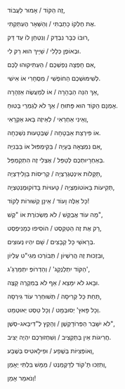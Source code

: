 זֶה הַקּוֹד / אָמוּר לַעֲבוֹד,

אֶת חֶלְקוֹ כָּתַבְתִּי / וְהַשְּׁאָר הֶעְתַּקְתִּי.

רוּבּוֹ כְּבָר נִבְדַּק / וְנִטְחַן לוֹ עַד דַּק,

וּבְאוֹפֶן כְּלָלִי / שַׁיָּיךְ הוּא רַק לִי.

אִם חָפְצָה נַפְשְׁכֶם / הַעְתִּיקוּהוּ לָכֶם,

לְשִׁימּוּשְׁכֶם הַחוֹפְשִׁי /  מִסְחָרִי אוֹ אִישִׁי.

אַךְ הִנֵּה הַבְהָרָה / אוֹ לְמַעֲשֶׂה אַזְהָרָה,

אָמְנָם הַקּוֹד הוּא פָּתוּחַ / אַךְ לֹא לְגַמְרֵי בָּטוּחַ.

וְאֵינִי אַחְרַאִי / לְאֵיזֶה בָּאג אַקְרָאִי,

אוֹ פִּירְצַת אַבְטָחָה / שֶׁבְּטָעוּת נִשְׁכְּחָה.

אִם נִמְצְאָה בְּעָיָה / בַּקִימְפּוּל אוֹ בַּבְּנִיָּה,

בְּאַחְרָיוּתְכֶם לְטַפֵּל / אֶצְלִי זֶה הִתְקַמְפֵּל.

תַּקָּלוֹת אִינְטֶגְרַצְיָה / קְרִיסוֹת בַּוָלִידַצְיָה,

תְּקִיעוֹת בָּאוֹטוֹמַצְיָה / טָעוּיוֹת בָּדוֹקוּמֶנְטַצְיָה,

כָּל אֵלֶּה וָעוֹד / אֵינָן קְשׁוּרוֹת לָקוֹד!

מָה עוֹד אֲבַקֵּשׁ / לֹא מַשְׂכּוֹרֶת אוֹ "קֶשׁ",

רַק אֶת זֶה הַטֵּקְסְט / הוֹסִיפוּ כְּמָנִיפֶסְט,

בְּרָאשֵׁי כָּל קְבָצִים / שָׁם יִהְיוּ נְעוּצִים.

וּבִזְכוּת זֶה הֲרִשְׁיוֹן / תְּבוֹרְכוּ מִגִי"ט עֶלְיוֹן,

הַקּוֹד יִתְלַנְקֵג' / וְהַדְרוֹפְּ יִתְמַרְגֵּ'ג',

וּבָּאג לֹא יִמָּצֵא / אַף לֹא בְּמִקְרֶה קָצֶה.

תַּחַת כָּל קְרִיסָה / תְּשׁוּחְרַר עוֹד גִּירְסָה,

וְכָל פָּאץ' יְסוּבְּמָט / וְכָל טֵסְט יְאוּטְמַט.

לֹא יִשָּׁבֵר הַפְּרוֹדָקְשֶׁן / וְהָקֵץ לְ"דִּיבָּאג-סֵשֶׁן",

חֲרִיגוֹת אֵין בַּתַּקְצִיב / וְשִׁחְזוּרְכֶם יִהְיֶה יַצִּיב.

וְאוֹפְּצִיּוֹת בְּשֶׁפַע / וּפִילָאטִיס בְּשֶׁבַע,

וְתִזְכּוּ תָּ'קּוֹד לְדָקְמֵנְט / מַמָּשׁ בִּלְתִּי יֵאָמֵן,

וְנֹאמַר אָמֵן!